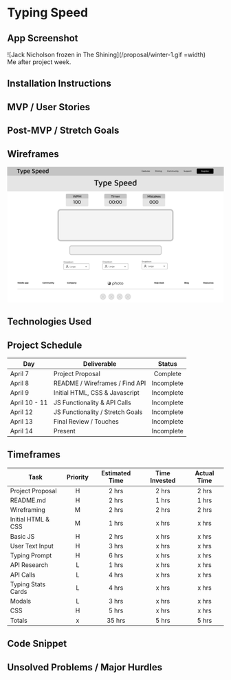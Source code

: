 # Typing Speed

## App Screenshot



![Jack Nicholson frozen in The Shining](/proposal/winter-1.gif =width)  
Me after project week.
## Installation Instructions

## MVP / User Stories

## Post-MVP / Stretch Goals

## Wireframes
![App Wireframe](/proposal/main-page-wireframe.png)

## Technologies Used

## Project Schedule
|      Day      |            Deliverable           |   Status   |     
|---------------|----------------------------------|:----------:|
| April 7       | Project Proposal                 |  Complete  |
| April 8       | README / Wireframes / Find API   | Incomplete |
| April 9       | Initial HTML, CSS & Javascript   | Incomplete |
| April 10 - 11 | JS Functionality & API Calls     | Incomplete |
| April 12      | JS Functionality / Stretch Goals | Incomplete |
| April 13      | Final Review / Touches           | Incomplete |
| April 14      | Present                          | Incomplete |

## Timeframes
|         Task         | Priority | Estimated Time | Time Invested | Actual Time |
|----------------------|:--------:|:--------------:|:-------------:|:-----------:|
| Project Proposal     |    H     |     2 hrs      |     2 hrs     |    2 hrs    |
| README.md            |    H     |     2 hrs      |     1 hrs     |    1 hrs    |
| Wireframing          |    M     |     2 hrs      |     2 hrs     |    2 hrs    |
| Initial HTML & CSS   |    M     |     1 hrs      |     x hrs     |    x hrs    |
| Basic JS             |    H     |     2 hrs      |     x hrs     |    x hrs    |
| User Text Input      |    H     |     3 hrs      |     x hrs     |    x hrs    |
| Typing Prompt        |    H     |     6 hrs      |     x hrs     |    x hrs    |
| API Research         |    L     |     1 hrs      |     x hrs     |    x hrs    |
| API Calls            |    L     |     4 hrs      |     x hrs     |    x hrs    |
| Typing Stats Cards   |    L     |     4 hrs      |     x hrs     |    x hrs    |
| Modals               |    L     |     3 hrs      |     x hrs     |    x hrs    |
| CSS                  |    H     |     5 hrs      |     x hrs     |    x hrs    |
| Totals               |    x     |     35 hrs     |     5 hrs     |    5 hrs    |

## Code Snippet

## Unsolved Problems / Major Hurdles